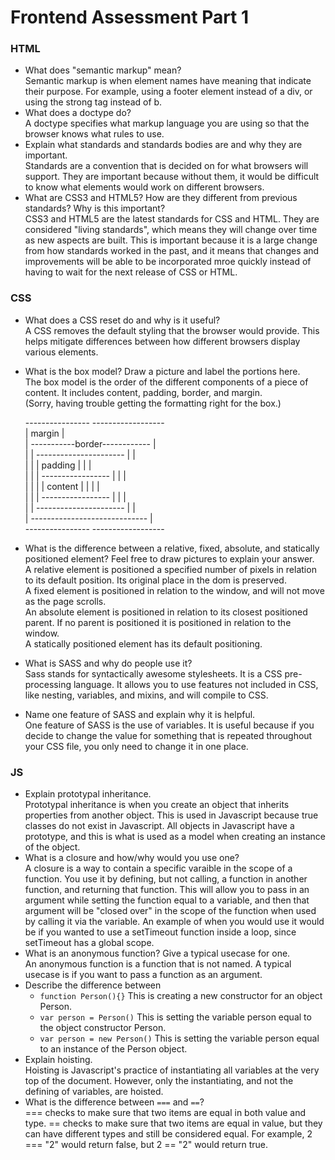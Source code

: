# Frontend Assessment Part 1

### HTML

- What does "semantic markup" mean?<br>
  Semantic markup is when element names have meaning that indicate their purpose. For example, using a footer element instead of a div, or using the strong tag instead of b.
- What does a doctype do?<br>
  A doctype specifies what markup language you are using so that the browser knows what rules to use.
- Explain what standards and standards bodies are and why they are important.<br>
  Standards are a convention that is decided on for what browsers will support. They are important because without them, it would be difficult to know what elements would work on different browsers.
- What are CSS3 and HTML5? How are they different from previous standards? Why is this important?<br>
  CSS3 and HTML5 are the latest standards for CSS and HTML. They are considered "living standards", which means they will change over time as new aspects are built. This is important because it is a large change from how standards worked in the past, and it means that changes and improvements will be able to be incorporated mroe quickly instead of having to wait for the next release of CSS or HTML.

### CSS

- What does a CSS reset do and why is it useful?<br>
  A CSS removes the default styling that the browser would provide. This helps mitigate differences between how different browsers display various elements.
- What is the box model? Draw a picture and label the portions here.<br>
  The box model is the order of the different components of a piece of content. It includes content, padding, border, and margin.<br>(Sorry, having trouble getting the formatting right for the box.)<br>
  
     ---------------- ------------------<br>
    |              margin               |<br>
    |   -----------border------------   |<br>
    |  |   ----------------------    |  |<br>
    |  |  |        padding       |   |  |<br>
    |  |  |  -----------------   |   |  |<br>
    |  |  | |     content     |  |   |  |<br>
    |  |  |  -----------------   |   |  |<br>
    |  |   ----------------------    |  |<br>
    |   -----------------------------   |<br>
     ---------------- ------------------<br>

- What is the difference between a relative, fixed, absolute, and statically positioned element? Feel free to draw pictures to explain your answer.<br>
  A relative element is positioned a specified number of pixels in relation to its default position. Its original place in the dom is preserved.<br>
  A fixed element is positioned in relation to the window, and will not move as the page scrolls.<br>
  An absolute element is positioned in relation to its closest positioned parent. If no parent is positioned it is positioned in relation to the window.<br>
  A statically positioned element has its default positioning.<br>
- What is SASS and why do people use it?<br>
  Sass stands for syntactically awesome stylesheets. It is a CSS pre-processing language. It allows you to use features not included in CSS, like nesting, variables, and mixins, and will compile to CSS.
- Name one feature of SASS and explain why it is helpful.<br>
  One feature of SASS is the use of variables. It is useful because if you decide to change the value for something that is repeated throughout your CSS file, you only need to change it in one place.

### JS

- Explain prototypal inheritance.<br>
  Prototypal inheritance is when you create an object that inherits properties from another object. This is used in Javascript because true classes do not exist in Javascript. All objects in Javascript have a prototype, and this is what is used as a model when creating an instance of the object.
- What is a closure and how/why would you use one?<br>
  A closure is a way to contain a specific varaible in the scope of a function. You use it by defining, but not calling, a function in another function, and returning that function. This will allow you to pass in an argument while setting the function equal to a variable, and then that argument will be "closed over" in the scope of the function when used by calling it via the variable. An example of when you would use it would be if you wanted to use a setTimeout function inside a loop, since setTimeout has a global scope.
- What is an anonymous function? Give a typical usecase for one.<br>
  An anonymous function is a function that is not named. A typical usecase is if you want to pass a function as an argument.
- Describe the difference between <br>
  - `function Person(){}`  This is creating a new constructor for an object Person.
  - `var person = Person()`  This is setting the variable person equal to the object constructor Person.
  - `var person = new Person()`  This is setting the variable person equal to an instance of the Person object.
- Explain hoisting.<br>
  Hoisting is Javascript's practice of instantiating all variables at the very top of the document. However, only the instantiating, and not the defining of variables, are hoisted.
- What is the difference between `===` and `==`?<br>
  === checks to make sure that two items are equal in both value and type. == checks to make sure that two items are equal in value, but they can have different types and still be considered equal. For example, 2 === "2" would return false, but 2 == "2" would return true.
